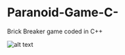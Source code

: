 # Paranoid-Game-C-
Brick Breaker game coded in C++ 





![alt text](https://github.com/umairspn/Author-Identification-System/blob/main/paranoid.PNG?raw=true "paranoid Game")




